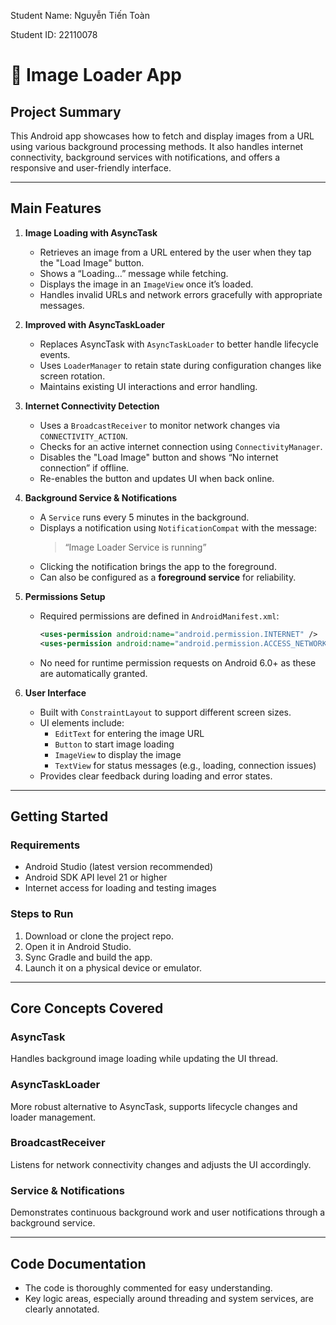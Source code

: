 Student Name: Nguyễn Tiến Toàn

Student ID: 22110078

# 📱 Image Loader App
## Project Summary

This Android app showcases how to fetch and display images from a URL using various background processing methods. It also handles internet connectivity, background services with notifications, and offers a responsive and user-friendly interface.

---

## Main Features

1. **Image Loading with AsyncTask**  
   - Retrieves an image from a URL entered by the user when they tap the "Load Image" button.  
   - Shows a “Loading…” message while fetching.  
   - Displays the image in an `ImageView` once it’s loaded.  
   - Handles invalid URLs and network errors gracefully with appropriate messages.

2. **Improved with AsyncTaskLoader**  
   - Replaces AsyncTask with `AsyncTaskLoader` to better handle lifecycle events.  
   - Uses `LoaderManager` to retain state during configuration changes like screen rotation.  
   - Maintains existing UI interactions and error handling.

3. **Internet Connectivity Detection**  
   - Uses a `BroadcastReceiver` to monitor network changes via `CONNECTIVITY_ACTION`.  
   - Checks for an active internet connection using `ConnectivityManager`.  
   - Disables the "Load Image" button and shows “No internet connection” if offline.  
   - Re-enables the button and updates UI when back online.

4. **Background Service & Notifications**  
   - A `Service` runs every 5 minutes in the background.  
   - Displays a notification using `NotificationCompat` with the message:  
     > “Image Loader Service is running”  
   - Clicking the notification brings the app to the foreground.  
   - Can also be configured as a **foreground service** for reliability.

5. **Permissions Setup**  
   - Required permissions are defined in `AndroidManifest.xml`:  
     ```xml
     <uses-permission android:name="android.permission.INTERNET" />
     <uses-permission android:name="android.permission.ACCESS_NETWORK_STATE" />
     ```  
   - No need for runtime permission requests on Android 6.0+ as these are automatically granted.

6. **User Interface**  
   - Built with `ConstraintLayout` to support different screen sizes.  
   - UI elements include:  
     - `EditText` for entering the image URL  
     - `Button` to start image loading  
     - `ImageView` to display the image  
     - `TextView` for status messages (e.g., loading, connection issues)  
   - Provides clear feedback during loading and error states.

---

## Getting Started

### Requirements  
- Android Studio (latest version recommended)  
- Android SDK API level 21 or higher  
- Internet access for loading and testing images

### Steps to Run  
1. Download or clone the project repo.  
2. Open it in Android Studio.  
3. Sync Gradle and build the app.  
4. Launch it on a physical device or emulator.  

---

## Core Concepts Covered

### AsyncTask  
Handles background image loading while updating the UI thread.

### AsyncTaskLoader  
More robust alternative to AsyncTask, supports lifecycle changes and loader management.

### BroadcastReceiver  
Listens for network connectivity changes and adjusts the UI accordingly.

### Service & Notifications  
Demonstrates continuous background work and user notifications through a background service.

---

## Code Documentation

- The code is thoroughly commented for easy understanding.  
- Key logic areas, especially around threading and system services, are clearly annotated.
